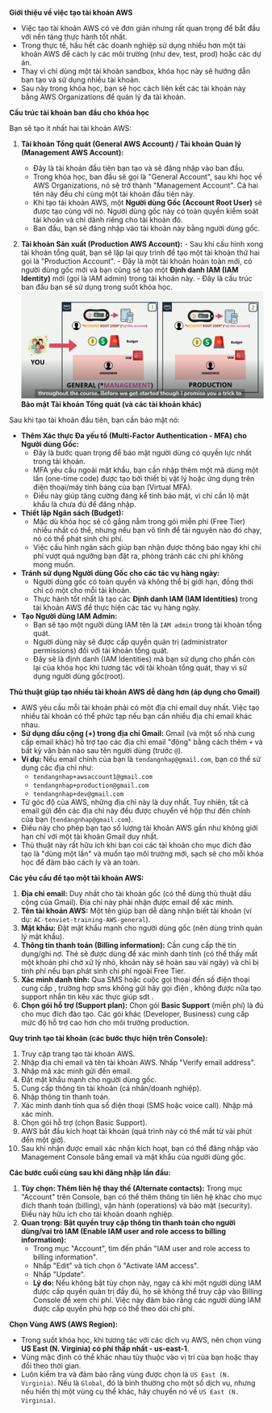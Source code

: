 **Giới thiệu về việc tạo tài khoản AWS**

- Việc tạo tài khoản AWS có vẻ đơn giản nhưng rất quan trọng để bắt đầu với nền tảng thực hành tốt nhất.
- Trong thực tế, hầu hết các doanh nghiệp sử dụng nhiều hơn một tài khoản AWS để cách ly các môi trường (như dev, test, prod) hoặc các dự án.
- Thay vì chỉ dùng một tài khoản sandbox, khóa học này sẽ hướng dẫn bạn tạo và sử dụng nhiều tài khoản.
- Sau này trong khóa học, bạn sẽ học cách liên kết các tài khoản này bằng AWS Organizations để quản lý đa tài khoản.

**Cấu trúc tài khoản ban đầu cho khóa học**

Bạn sẽ tạo ít nhất hai tài khoản AWS:

1.  **Tài khoản Tổng quát (General AWS Account) / Tài khoản Quản lý (Management AWS Account):**

    - Đây là tài khoản đầu tiên bạn tạo và sẽ đăng nhập vào ban đầu.
    - Trong khóa học, ban đầu sẽ gọi là "General Account", sau khi học về AWS Organizations, nó sẽ trở thành "Management Account". Cả hai tên này đều chỉ cùng một tài khoản đầu tiên này.
    - Khi tạo tài khoản AWS, một **Người dùng Gốc (Account Root User)** sẽ được tạo cùng với nó. Người dùng gốc này có toàn quyền kiểm soát tài khoản và chỉ dành riêng cho tài khoản đó.
    - Ban đầu, bạn sẽ đăng nhập vào tài khoản này bằng người dùng gốc.

2.  **Tài khoản Sản xuất (Production AWS Account):** - Sau khi cấu hình xong tài khoản tổng quát, bạn sẽ lặp lại quy trình để tạo một tài khoản thứ hai gọi là "Production Account". - Đây là một tài khoản hoàn toàn mới, có người dùng gốc mới và bạn cũng sẽ tạo một **Định danh IAM (IAM Identity)** mới (gọi là IAM admin) trong tài khoản này. - Đây là cấu trúc ban đầu bạn sẽ sử dụng trong suốt khóa học.
    ![1745337608302](image/1.1-create-acc/1745337608302.png)
    **Bảo mật Tài khoản Tổng quát (và các tài khoản khác)**

Sau khi tạo tài khoản đầu tiên, bạn cần bảo mật nó:

- **Thêm Xác thực Đa yếu tố (Multi-Factor Authentication - MFA) cho Người dùng Gốc:**
  - Đây là bước quan trọng để bảo mật người dùng có quyền lực nhất trong tài khoản.
  - MFA yêu cầu ngoài mật khẩu, bạn cần nhập thêm một mã dùng một lần (one-time code) được tạo bởi thiết bị vật lý hoặc ứng dụng trên điện thoại/máy tính bảng của bạn (Virtual MFA).
  - Điều này giúp tăng cường đáng kể tính bảo mật, vì chỉ cần lộ mật khẩu là chưa đủ để đăng nhập.
- **Thiết lập Ngân sách (Budget):**
  - Mặc dù khóa học sẽ cố gắng nằm trong gói miễn phí (Free Tier) nhiều nhất có thể, nhưng nếu bạn vô tình để tài nguyên nào đó chạy, nó có thể phát sinh chi phí.
  - Việc cấu hình ngân sách giúp bạn nhận được thông báo ngay khi chi phí vượt quá ngưỡng bạn đặt ra, phòng tránh các chi phí không mong muốn.
- **Tránh sử dụng Người dùng Gốc cho các tác vụ hàng ngày:**
  - Người dùng gốc có toàn quyền và không thể bị giới hạn, đồng thời chỉ có một cho mỗi tài khoản.
  - Thực hành tốt nhất là tạo các **Định danh IAM (IAM Identities)** trong tài khoản AWS để thực hiện các tác vụ hàng ngày.
- **Tạo Người dùng IAM Admin:**
  - Bạn sẽ tạo một người dùng IAM tên là `IAM admin` trong tài khoản tổng quát.
  - Người dùng này sẽ được cấp quyền quản trị (administrator permissions) đối với tài khoản tổng quát.
  - Đây sẽ là định danh (IAM Identities) mà bạn sử dụng cho phần còn lại của khóa học khi tương tác với tài khoản tổng quát, thay vì sử dụng người dùng gốc(root).

**Thủ thuật giúp tạo nhiều tài khoản AWS dễ dàng hơn (áp dụng cho Gmail)**

- AWS yêu cầu mỗi tài khoản phải có một địa chỉ email duy nhất. Việc tạo nhiều tài khoản có thể phức tạp nếu bạn cần nhiều địa chỉ email khác nhau.
- **Sử dụng dấu cộng (+) trong địa chỉ Gmail:** Gmail (và một số nhà cung cấp email khác) hỗ trợ tạo các địa chỉ email "động" bằng cách thêm `+` và bất kỳ văn bản nào sau tên người dùng (trước `@`).
- **Ví dụ:** Nếu email chính của bạn là `tendangnhap@gmail.com`, bạn có thể sử dụng các địa chỉ như:
  - `tendangnhap+awsaccount1@gmail.com`
  - `tendangnhap+production@gmail.com`
  - `tendangnhap+dev@gmail.com`
- Từ góc độ của AWS, những địa chỉ này là duy nhất. Tuy nhiên, tất cả email gửi đến các địa chỉ này đều được chuyển về hộp thư đến chính của bạn (`tendangnhap@gmail.com`).
- Điều này cho phép bạn tạo số lượng tài khoản AWS gần như không giới hạn chỉ với một tài khoản Gmail duy nhất.
- Thủ thuật này rất hữu ích khi bạn coi các tài khoản cho mục đích đào tạo là "dùng một lần" và muốn tạo môi trường mới, sạch sẽ cho mỗi khóa học để đảm bảo cách ly và an toàn.

**Các yêu cầu để tạo một tài khoản AWS:**

1.  **Địa chỉ email:** Duy nhất cho tài khoản gốc (có thể dùng thủ thuật dấu cộng của Gmail). Địa chỉ này phải nhận được email để xác minh.
2.  **Tên tài khoản AWS:** Một tên giúp bạn dễ dàng nhận biết tài khoản (ví dụ: `AC-tenviet-training-AWS-general`).
3.  **Mật khẩu:** Đặt mật khẩu mạnh cho người dùng gốc (nên dùng trình quản lý mật khẩu).
4.  **Thông tin thanh toán (Billing information):** Cần cung cấp thẻ tín dụng/ghi nợ. Thẻ sẽ được dùng để xác minh danh tính (có thể thấy mất một khoản phí chờ xử lý nhỏ, khoản này sẽ hoàn sau vài ngày) và chỉ bị tính phí nếu bạn phát sinh chi phí ngoài Free Tier.
5.  **Xác minh danh tính:** Qua SMS hoặc cuộc gọi thoại đến số điện thoại cung cấp , trường hợp sms không gửi hãy gọi điện , không được nữa tạo support nhắn tin kêu xác thực giúp sdt .
6.  **Chọn gói hỗ trợ (Support plan):** Chọn gói **Basic Support** (miễn phí) là đủ cho mục đích đào tạo. Các gói khác (Developer, Business) cung cấp mức độ hỗ trợ cao hơn cho môi trường production.

**Quy trình tạo tài khoản (các bước thực hiện trên Console):**

1.  Truy cập trang tạo tài khoản AWS.
2.  Nhập địa chỉ email và tên tài khoản AWS. Nhấp "Verify email address".
3.  Nhập mã xác minh gửi đến email.
4.  Đặt mật khẩu mạnh cho người dùng gốc.
5.  Cung cấp thông tin tài khoản (cá nhân/doanh nghiệp).
6.  Nhập thông tin thanh toán.
7.  Xác minh danh tính qua số điện thoại (SMS hoặc voice call). Nhập mã xác minh.
8.  Chọn gói hỗ trợ (chọn Basic Support).
9.  AWS bắt đầu kích hoạt tài khoản (quá trình này có thể mất từ vài phút đến một giờ).
10. Sau khi nhận được email xác nhận kích hoạt, bạn có thể đăng nhập vào Management Console bằng email và mật khẩu của người dùng gốc.

**Các bước cuối cùng sau khi đăng nhập lần đầu:**

1.  **Tùy chọn: Thêm liên hệ thay thế (Alternate contacts):** Trong mục "Account" trên Console, bạn có thể thêm thông tin liên hệ khác cho mục đích thanh toán (billing), vận hành (operations) và bảo mật (security). Điều này hữu ích cho tài khoản doanh nghiệp.
2.  **Quan trọng: Bật quyền truy cập thông tin thanh toán cho người dùng/vai trò IAM (Enable IAM user and role access to billing information):**
    - Trong mục "Account", tìm đến phần "IAM user and role access to billing information".
    - Nhấp "Edit" và tích chọn ô "Activate IAM access".
    - Nhấp "Update".
    - **Lý do:** Nếu không bật tùy chọn này, ngay cả khi một người dùng IAM được cấp quyền quản trị đầy đủ, họ sẽ không thể truy cập vào Billing Console để xem chi phí. Việc này đảm bảo rằng các người dùng IAM được cấp quyền phù hợp có thể theo dõi chi phí.

**Chọn Vùng AWS (AWS Region):**

- Trong suốt khóa học, khi tương tác với các dịch vụ AWS, nên chọn vùng **US East (N. Virginia) có phí thấp nhất - us-east-1**.
- Vùng mặc định có thể khác nhau tùy thuộc vào vị trí của bạn hoặc thay đổi theo thời gian.
- Luôn kiểm tra và đảm bảo rằng vùng được chọn là `US East (N. Virginia)`. Nếu là `Global`, đó là bình thường cho một số dịch vụ, nhưng nếu hiển thị một vùng cụ thể khác, hãy chuyển nó về `US East (N. Virginia)`.
